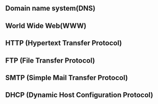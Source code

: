 ## Domain name system(DNS)

## World Wide Web(WWW)

## HTTP (Hypertext Transfer Protocol)

## FTP (File Transfer Protocol)

## SMTP (Simple Mail Transfer Protocol)

## DHCP (Dynamic Host Configuration Protocol)